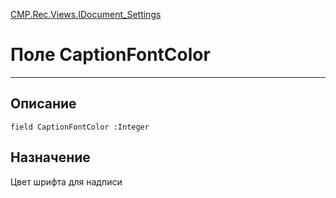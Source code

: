 ﻿---
Link: CMP.Rec.Views.IDocument_Settings.@CaptionFontColor
---

<!---  Навигация
[Имя проекта](#) :
-->
[CMP.Rec.Views.IDocument_Settings](Default)

# Поле CaptionFontColor
---

## Описание

    field CaptionFontColor :Integer

<!--
## Аргументы{#Args}

### Аргумент1

Описание аргумента 1
-->

## Назначение

Цвет шрифта для надписи

<!--
## Пример

    CaptionFontColor...
-->

